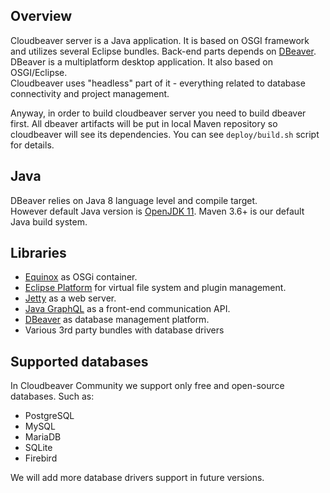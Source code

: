 ## Overview

Cloudbeaver server is a Java application. It is based on OSGI framework and utilizes several Eclipse bundles.
Back-end parts depends on [DBeaver](https://github.com/dbeaver/dbeaver). 
DBeaver is a multiplatform desktop application. It also based on OSGI/Eclipse.  
Cloudbeaver uses "headless" part of it - everything related to database connectivity and project management.

Anyway, in order to build cloudbeaver server you need to build dbeaver first. All dbeaver artifacts will be put in local Maven repository so cloudbeaver will see its dependencies. You can see `deploy/build.sh` script for details.

## Java

DBeaver relies on Java 8 language level and compile target.  
However default Java version is [OpenJDK 11](https://adoptopenjdk.net/?variant=openjdk11&jvmVariant=hotspot).
Maven 3.6+ is our default Java build system.  

## Libraries

- [Equinox](https://www.eclipse.org/equinox/) as OSGi container.
- [Eclipse Platform](https://www.eclipse.org/eclipse/) for virtual file system and plugin management.
- [Jetty](https://www.eclipse.org/jetty/) as a web server.
- [Java GraphQL](https://github.com/graphql-java/graphql-java) as a front-end communication API. 
- [DBeaver](https://github.com/dbeaver/dbeaver) as database management platform.
- Various 3rd party bundles with database drivers

## Supported databases

In Cloudbeaver Community we support only free and open-source databases. Such as:
- PostgreSQL
- MySQL
- MariaDB
- SQLite
- Firebird

We will add more database drivers support in future versions.
